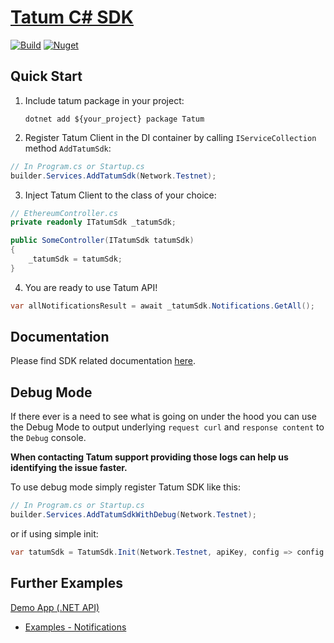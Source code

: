 # [Tatum C# SDK](http://tatum.com/)

[![Build](https://github.com/tatumio/tatum-csharp/actions/workflows/build.yml/badge.svg?branch=main)](https://github.com/tatumio/tatum-csharp/actions/workflows/build.yml)
<a href="https://www.nuget.org/packages/Tatum"><img alt="Nuget" src="https://buildstats.info/nuget/Tatum"></a>

## Quick Start

1. Include tatum package in your project:

   `dotnet add ${your_project} package Tatum`

2. Register Tatum Client in the DI container by calling `IServiceCollection` method `AddTatumSdk`:

```cs
// In Program.cs or Startup.cs
builder.Services.AddTatumSdk(Network.Testnet);
```

3. Inject Tatum Client to the class of your choice:

```cs
// EthereumController.cs
private readonly ITatumSdk _tatumSdk;

public SomeController(ITatumSdk tatumSdk)
{
    _tatumSdk = tatumSdk;
}
```

4. You are ready to use Tatum API!

```cs
var allNotificationsResult = await _tatumSdk.Notifications.GetAll();
```

## Documentation

Please find SDK related documentation [here](https://docs.tatum.com/).

## Debug Mode

If there ever is a need to see what is going on under the hood you can use the Debug Mode to output underlying `request curl` and `response content` to the `Debug` console.

**When contacting Tatum support providing those logs can help us identifying the issue faster.**

To use debug mode simply register Tatum SDK like this:

```cs
// In Program.cs or Startup.cs
builder.Services.AddTatumSdkWithDebug(Network.Testnet);
```

or if using simple init:

```cs
var tatumSdk = TatumSdk.Init(Network.Testnet, apiKey, config => config.EnableDebugMode = true);
```

## Further Examples

[Demo App (.NET API)](Tatum.Demo)

- [Examples - Notifications](Tatum.Examples/Notifications/Examples/Subscribe.cs)
